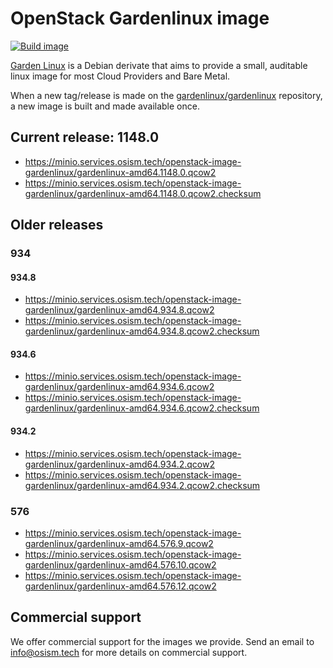# OpenStack Gardenlinux image

[![Build image](https://github.com/osism/openstack-image-gardenlinux/actions/workflows/build-image.yml/badge.svg)](https://github.com/osism/openstack-image-gardenlinux/actions/workflows/build-image.yml)

[Garden Linux](https://github.com/gardenlinux/gardenlinux) is a Debian derivate that
aims to provide a small, auditable linux image for most Cloud Providers and Bare Metal.

When a new tag/release is made on the [gardenlinux/gardenlinux](https://github.com/gardenlinux/gardenlinux)
repository, a new image is built and made available once.

## Current release: 1148.0

* https://minio.services.osism.tech/openstack-image-gardenlinux/gardenlinux-amd64.1148.0.qcow2
* https://minio.services.osism.tech/openstack-image-gardenlinux/gardenlinux-amd64.1148.0.qcow2.checksum

## Older releases

### 934

#### 934.8

* https://minio.services.osism.tech/openstack-image-gardenlinux/gardenlinux-amd64.934.8.qcow2
* https://minio.services.osism.tech/openstack-image-gardenlinux/gardenlinux-amd64.934.8.qcow2.checksum

#### 934.6

* https://minio.services.osism.tech/openstack-image-gardenlinux/gardenlinux-amd64.934.6.qcow2
* https://minio.services.osism.tech/openstack-image-gardenlinux/gardenlinux-amd64.934.6.qcow2.checksum

#### 934.2

* https://minio.services.osism.tech/openstack-image-gardenlinux/gardenlinux-amd64.934.2.qcow2
* https://minio.services.osism.tech/openstack-image-gardenlinux/gardenlinux-amd64.934.2.qcow2.checksum

### 576

* https://minio.services.osism.tech/openstack-image-gardenlinux/gardenlinux-amd64.576.9.qcow2
* https://minio.services.osism.tech/openstack-image-gardenlinux/gardenlinux-amd64.576.10.qcow2
* https://minio.services.osism.tech/openstack-image-gardenlinux/gardenlinux-amd64.576.12.qcow2

## Commercial support

We offer commercial support for the images we provide. Send an email to
[info@osism.tech](mailto:info@osism.tech) for more details on commercial support.

